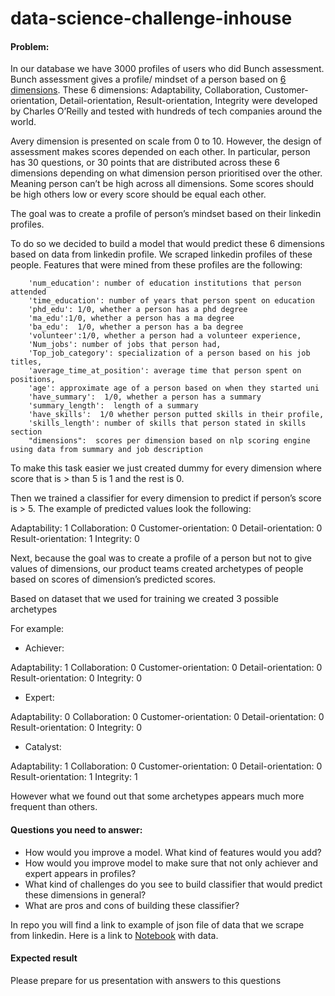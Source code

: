 # data-science-challenge-inhouse

#### Problem:

In our database we have 3000 profiles of users who did Bunch assessment. Bunch assessment gives a profile/ mindset of a person based on [6 dimensions](https://drive.google.com/drive/u/1/folders/1LoZsZ-smraZsImCb3WEBPQxF3y3RfBgq?ogsrc=32).
These 6 dimensions: Adaptability, Collaboration, Customer-orientation, Detail-orientation, Result-orientation, Integrity were developed by Charles O’Reilly and tested with hundreds of tech companies around the world.

Avery dimension is presented on scale from 0 to 10. However, the design of assessment makes scores depended on each other. In particular, person has 30 questions, or 30 points that are distributed across these 6 dimensions depending on what dimension person prioritised over the other. Meaning person can’t be high across all dimensions. Some scores should be high others low or every score should be equal each other.

The goal was to create a profile of person’s mindset based on their linkedin profiles.

To do so we decided to build a model that would predict these 6 dimensions based on data from linkedin profile. We scraped linkedin profiles of these people. Features that were mined from these profiles are the following:

        'num_education': number of education institutions that person attended
        'time_education': number of years that person spent on education
        'phd_edu': 1/0, whether a person has a phd degree
        'ma_edu':1/0, whether a person has a ma degree
        'ba_edu':  1/0, whether a person has a ba degree
        'volunteer':1/0, whether a person had a volunteer experience,
        'Num_jobs': number of jobs that person had,
        'Top_job_category': specialization of a person based on his job titles,
        'average_time_at_position': average time that person spent on positions,
        'age': approximate age of a person based on when they started uni
        'have_summary':  1/0, whether a person has a summary
        'summary_length':  length of a summary
        'have_skills':  1/0 whether person putted skills in their profile,
        'skills_length': number of skills that person stated in skills section
        "dimensions":  scores per dimension based on nlp scoring engine using data from summary and job description

To make this task easier we just created dummy for every dimension where score that is > than 5 is 1 and the rest is 0. 

Then we trained a classifier for every dimension to predict if person’s score is > 5. The example of predicted values look the following:

Adaptability: 1
Collaboration: 0
Customer-orientation: 0
Detail-orientation: 0
Result-orientation: 1
Integrity: 0


Next, because the goal was to create a profile of a person but not to give values of dimensions, our product teams created archetypes of people based on scores of dimension’s predicted scores.

Based on dataset that we used for training we created 3 possible archetypes

For example:

  - Achiever:

  Adaptability: 1
  Collaboration: 0
  Customer-orientation: 0
  Detail-orientation: 0
  Result-orientation: 0
  Integrity: 0

  - Expert:

  Adaptability: 0
  Collaboration: 0
  Customer-orientation: 0
  Detail-orientation: 0
  Result-orientation: 0
  Integrity: 0

  - Catalyst:

  Adaptability: 1
  Collaboration: 0
  Customer-orientation: 0
  Detail-orientation: 0
  Result-orientation: 1
  Integrity: 1

However what we found out that some archetypes appears much more frequent than others.

#### Questions you need to answer:

* How would you improve a model. What kind of features would you add? 
* How would you improve model to make sure that not only achiever and expert appears in profiles?
* What kind of challenges do you see to build classifier that would predict these dimensions in general?
* What are pros and cons of building these classifier?

In repo you will find a link to example of json file of data that we scrape from linkedin. Here is a link to [Notebook](https://jupyter.bunch.ai/notebooks/Data%20Science%20challenge%20in%20house/Data.ipynb) with data.

#### Expected result

Please prepare for us presentation with answers to this questions
